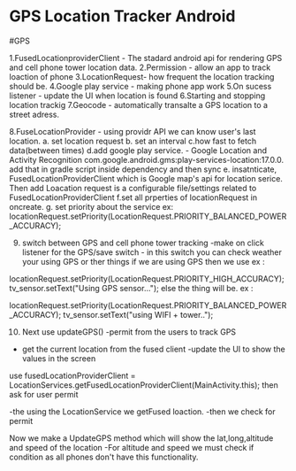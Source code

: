 # GPS Location Tracker Android

#GPS

1.FusedLocationproviderClient - The stadard android api for rendering GPS and cell phone tower location data.
2.Permission - allow an app to track loaction of phone
3.LocationRequest- how frequent the location tracking should be.
4.Google play service - making phone app work
5.On sucess listener - update the UI when location is found
6.Starting and stopping location trackig
7.Geocode - automatically transalte a GPS location to a street adress.


8.FuseLocationProvider -  using providr API we can know user's last location.
a. set location request
b. set an interval
c.how fast to fetch data(between times)
d.add google play service. - Google Location and Activity Recognition	com.google.android.gms:play-services-location:17.0.0. add that in gradle script inside dependency and then
sync
e. insatnticate, FusedLocationProviderClient which is Google map's api for location serice. Then add Loacation request is a configurable file/settings related to FusedLocationProviderClient
f.set all prperties of locationRequest in oncreate.
g. set priority about the service
ex: locationRequest.setPriority(LocationRequest.PRIORITY_BALANCED_POWER_ACCURACY);

9. switch between GPS and cell phone tower tracking
-make on click listener for the GPS/save switch - in this switch you can check weather your using GPS or ther things
if we are using GPS then we use ex :

locationRequest.setPriority(LocationRequest.PRIORITY_HIGH_ACCURACY);
                    tv_sensor.setText("Using GPS sensor...");
else the thing will be. ex :

locationRequest.setPriority(LocationRequest.PRIORITY_BALANCED_POWER_ACCURACY);
                    tv_sensor.setText("using WIFI + tower..");

10. Next use updateGPS()
-permit from the users to track GPS
- get the current location from the fused client
-update the UI to show the values in the screen

use fusedLocationProviderClient = LocationServices.getFusedLocationProviderClient(MainActivity.this); then ask for user permit

-the using the LocationService we getFused loaction.
-then we check for permit

Now we make a UpdateGPS method which will show  the lat,long,altitude and speed of the location
-For altitude and speed we must check if condition as all phones don't have this functionality.

